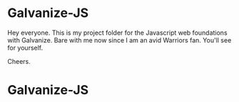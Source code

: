 # Galvanize-JS

Hey everyone. This is my project folder for the Javascript web foundations with
Galvanize. Bare with me now since I am an avid Warriors fan. You'll see for
yourself.

Cheers.
# Galvanize-JS
